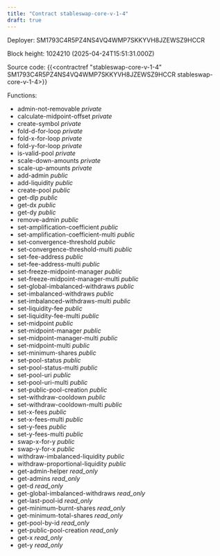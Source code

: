 ```yaml
---
title: "Contract stableswap-core-v-1-4"
draft: true
---
```

Deployer: SM1793C4R5PZ4NS4VQ4WMP7SKKYVH8JZEWSZ9HCCR


 



Block height: 1024210 (2025-04-24T15:51:31.000Z)

Source code: {{<contractref "stableswap-core-v-1-4" SM1793C4R5PZ4NS4VQ4WMP7SKKYVH8JZEWSZ9HCCR stableswap-core-v-1-4>}}

Functions:

* admin-not-removable _private_
* calculate-midpoint-offset _private_
* create-symbol _private_
* fold-d-for-loop _private_
* fold-x-for-loop _private_
* fold-y-for-loop _private_
* is-valid-pool _private_
* scale-down-amounts _private_
* scale-up-amounts _private_
* add-admin _public_
* add-liquidity _public_
* create-pool _public_
* get-dlp _public_
* get-dx _public_
* get-dy _public_
* remove-admin _public_
* set-amplification-coefficient _public_
* set-amplification-coefficient-multi _public_
* set-convergence-threshold _public_
* set-convergence-threshold-multi _public_
* set-fee-address _public_
* set-fee-address-multi _public_
* set-freeze-midpoint-manager _public_
* set-freeze-midpoint-manager-multi _public_
* set-global-imbalanced-withdraws _public_
* set-imbalanced-withdraws _public_
* set-imbalanced-withdraws-multi _public_
* set-liquidity-fee _public_
* set-liquidity-fee-multi _public_
* set-midpoint _public_
* set-midpoint-manager _public_
* set-midpoint-manager-multi _public_
* set-midpoint-multi _public_
* set-minimum-shares _public_
* set-pool-status _public_
* set-pool-status-multi _public_
* set-pool-uri _public_
* set-pool-uri-multi _public_
* set-public-pool-creation _public_
* set-withdraw-cooldown _public_
* set-withdraw-cooldown-multi _public_
* set-x-fees _public_
* set-x-fees-multi _public_
* set-y-fees _public_
* set-y-fees-multi _public_
* swap-x-for-y _public_
* swap-y-for-x _public_
* withdraw-imbalanced-liquidity _public_
* withdraw-proportional-liquidity _public_
* get-admin-helper _read_only_
* get-admins _read_only_
* get-d _read_only_
* get-global-imbalanced-withdraws _read_only_
* get-last-pool-id _read_only_
* get-minimum-burnt-shares _read_only_
* get-minimum-total-shares _read_only_
* get-pool-by-id _read_only_
* get-public-pool-creation _read_only_
* get-x _read_only_
* get-y _read_only_
